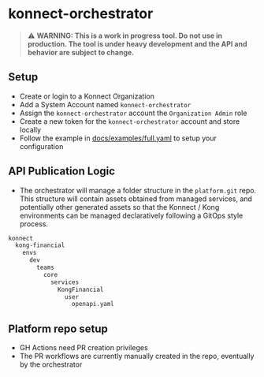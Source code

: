 # konnect-orchestrator

> :warning: **WARNING: This is a work in progress tool. Do not use in production. The tool is under
heavy development and the API and behavior are subject to change.**

## Setup

* Create or login to a Konnect Organization
* Add a System Account named `konnect-orchestrator`
* Assign the `konnect-orchestrator` account the `Organization Admin` role
* Create a new token for the `konnect-orchestrator` account and store locally
* Follow the example in [docs/examples/full.yaml](docs/examples/full.yaml) to
  setup your configuration

## API Publication Logic

* The orchestrator will manage a folder structure in the
  `platform.git` repo. This structure will contain assets
  obtained from managed services, and potentially other generated assets
  so that the Konnect / Kong environments can be managed declaratively
  following a GitOps style process.

```txt
konnect
  kong-financial
    envs
      dev
        teams
          core
            services
              KongFinancial
                user
                  openapi.yaml
```

## Platform repo setup

* GH Actions need PR creation privileges
* The PR workflows are currently manually created in the repo, eventually by the orchestrator
